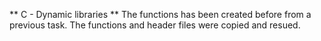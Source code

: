** C - Dynamic libraries **
The functions has been created before from a previous task. The functions and header files were copied and resued. 
